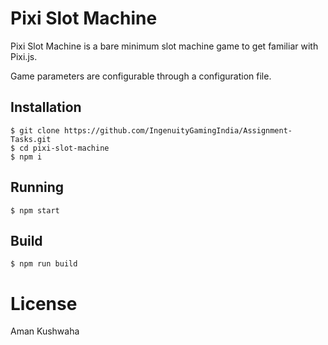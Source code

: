 # Pixi Slot Machine

Pixi Slot Machine is a bare minimum slot machine game to get familiar with Pixi.js. 

Game parameters are configurable through a configuration file.


## Installation

```
$ git clone https://github.com/IngenuityGamingIndia/Assignment-Tasks.git
$ cd pixi-slot-machine
$ npm i
```



## Running

```
$ npm start
```

## Build

```
$ npm run build
```

# License

Aman Kushwaha
